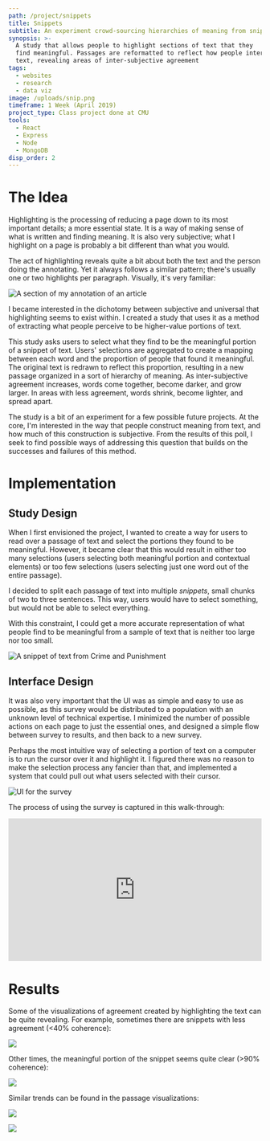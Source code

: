 ```yaml
---
path: /project/snippets
title: Snippets
subtitle: An experiment crowd-sourcing hierarchies of meaning from snippets of text
synopsis: >-
  A study that allows people to highlight sections of text that they
  find meaningful. Passages are reformatted to reflect how people interpret the
  text, revealing areas of inter-subjective agreement
tags:
  - websites
  - research
  - data viz
image: /uploads/snip.png
timeframe: 1 Week (April 2019)
project_type: Class project done at CMU
tools:
  - React
  - Express
  - Node
  - MongoDB
disp_order: 2
---
```


# The Idea

Highlighting is the processing of reducing a page down to its most important details; a more essential state. It is a way of making sense of what is written and finding meaning. It is also very subjective; what I highlight on a page is probably a bit different than what you would.

The act of highlighting reveals quite a bit about both the text and the person doing the annotating. Yet it always follows a similar pattern; there's usually one or two highlights per paragraph. Visually, it's very familiar:

![](/uploads/combined.jpg "A section of my annotation of an article")

I became interested in the dichotomy between subjective and universal that highlighting seems to exist within. I created a study that uses it as a method of extracting what people perceive to be higher-value portions of text.

This study asks users to select what they find to be the meaningful portion of a snippet of text. Users' selections are aggregated to create a mapping between each word and the proportion of people that found it meaningful. The original text is redrawn to reflect this proportion, resulting in a new passage organized in a sort of hierarchy of meaning. As inter-subjective agreement increases, words come together, become darker, and grow larger. In areas with less agreement, words shrink, become lighter, and spread apart.

The study is a bit of an experiment for a few possible future projects. At the core, I'm interested in the way that people construct meaning from text, and how much of this construction is subjective. From the results of this poll, I seek to find possible ways of addressing this question that builds on the successes and failures of this method.

# Implementation

## Study Design

When I first envisioned the project, I wanted to create a way for users to read over a passage of text and select the portions they found to be meaningful. However, it became clear that this would result in either too many selections (users selecting both meaningful portion and contextual elements) or too few selections (users selecting just one word out of the entire passage).

I decided to split each passage of text into multiple _snippets_, small chunks of two to three sentences. This way, users would have to select something, but would not be able to select everything.

With this constraint, I could get a more accurate representation of what people find to be meaningful from a sample of text that is neither too large nor too small.

![](/uploads/snip2.png "A snippet of text from Crime and Punishment")

## Interface Design

It was also very important that the UI was as simple and easy to use as possible, as this survey would be distributed to a population with an unknown level of technical expertise. I minimized the number of possible actions on each page to just the essential ones, and designed a simple flow between survey to results, and then back to a new survey.

Perhaps the most intuitive way of selecting a portion of text on a computer is to run the cursor over it and highlight it. I figured there was no reason to make the selection process any fancier than that, and implemented a system that could pull out what users selected with their cursor.

![](/uploads/snip3.png "UI for the survey")

The process of using the survey is captured in this walk-through:

<div style="padding:56.25% 0 0 0;position:relative;max-width: 1000px;margin:0 auto;"><iframe src="https://player.vimeo.com/video/373635715?autoplay=1&loop=1" style="position:absolute;top:0;left:0;width:100%;height:100%;" frameborder="0" allow="autoplay; fullscreen" allowfullscreen></iframe></div><script src="https://player.vimeo.com/api/player.js"></script>

<!-- ## Build

I built the site with the MERN stack. It was my first time working with both MongoDB and Express, but found both very intuitive to work with and easy enough to learn. Since the goal was to get something up and running quickly, I kept the site as simple as possible; there are no extraneous animations or menus.

For the text highlighting portion of the survey, I elected to use a pre-made component, [react-highlight-selection](https://www.npmjs.com/package/react-highlight-selection). The only limiting factor of this component is that it allows for one section of text to be highlighted at a time. This meant that users' selections would be limited to a single continuous line of text. In the end, this turned out to be a positive addition, as the goal is to select _just_ the most important section.

This project's repository can be [found on GitHub](https://github.com/CBR0MS/a-perfect-tree). -->

# Results

Some of the visualizations of agreement created by highlighting the text can be quite revealing. For example, sometimes there are snippets with less agreement (<40% coherence):

![](/uploads/snip6.png " ")

Other times, the meaningful portion of the snippet seems quite clear (>90% coherence):

![](/uploads/snip5.png " ")

Similar trends can be found in the passage visualizations:

![](/uploads/snip7.png " ")

![](/uploads/snip8.png " ")
